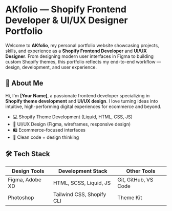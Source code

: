 # AKfolio — Shopify Frontend Developer & UI/UX Designer Portfolio

Welcome to **AKfolio**, my personal portfolio website showcasing projects, skills, and experience as a **Shopify Frontend Developer** and **UI/UX Designer**. From designing modern user interfaces in Figma to building custom Shopify themes, this portfolio reflects my end-to-end workflow — design, development, and user experience.

## 🚀 About Me

Hi, I'm **[Your Name]**, a passionate frontend developer specializing in **Shopify theme development** and **UI/UX design**. I love turning ideas into intuitive, high-performing digital experiences for ecommerce and beyond.

- 💻 Shopify Theme Development (Liquid, HTML, CSS, JS)
- 🎨 UI/UX Design (Figma, wireframes, responsive design)
- 🛍 Ecommerce-focused interfaces
- 🧠 Clean code + design thinking

## 🛠 Tech Stack

| Design Tools    | Development Stack         | Other Tools          |
| --------------- | ------------------------- | -------------------- |
| Figma, Adobe XD | HTML, SCSS, Liquid, JS    | Git, GitHub, VS Code |
| Photoshop       | Tailwind CSS, Shopify CLI | Theme Kit            |
